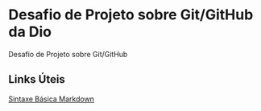 # Desafio de Projeto sobre Git/GitHub da Dio
Desafio de Projeto sobre Git/GitHub

## Links Úteis
[Sintaxe Básica Markdown](https://www.markdownguide.org/basic-syntax/)
